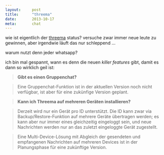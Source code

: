 ```yaml
---
layout: 	post
title:  	"threema"
date:   	2013-10-17
meta:		chat
---
```

wie ist eigentlich der [threema](https://threema.ch/de/) status? versuche zwar immer neue leute zu gewinnen, aber irgendwie läuft das nur schleppend ...

warum nutzt denn jeder whatsapp?

ich bin mal gespannt, wann es denn die neuen *killer features* gibt, damit es dann so wirklich geil ist:

> **Gibt es einen Gruppenchat?**

> Eine Gruppenchat-Funktion ist in der aktuellen Version noch nicht verfügbar, ist aber für eine zukünfige Version geplant.

> **Kann ich Threema auf mehreren Geräten installieren?**

> Derzeit wird nur ein Gerät pro ID unterstützt. Die ID kann zwar via Backup/Restore-Funktion auf mehrere Geräte übertragen werden; es kann aber nur immer eines gleichzeitig eingeloggt sein, und neue Nachrichten werden nur an das zuletzt eingeloggte Gerät zugestellt.

> Eine Multi-Device-Lösung mit Abgleich der gesendeten und empfangenen Nachrichten auf mehreren Devices ist in der Planungsphase für eine zukünftige Version.
